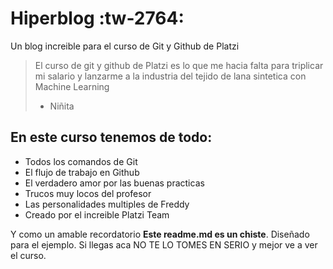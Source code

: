 # Hiperblog :tw-2764:
Un blog increible para el curso de Git y Github de Platzi
> El curso de git y github de Platzi es lo que me hacia falta para triplicar mi salario y lanzarme a la industria del tejido de lana sintetica con Machine Learning
> - Niñita

## En este curso tenemos de todo:
* Todos los comandos de Git
* El flujo de trabajo en Github
* El verdadero amor por las buenas practicas
* Trucos muy locos del profesor
* Las personalidades multiples de Freddy
* Creado por el increible Platzi Team

Y como un amable recordatorio **Este readme.md es un chiste**. Diseñado para el ejemplo. Si llegas aca NO TE LO TOMES EN SERIO y mejor ve a ver el curso.
